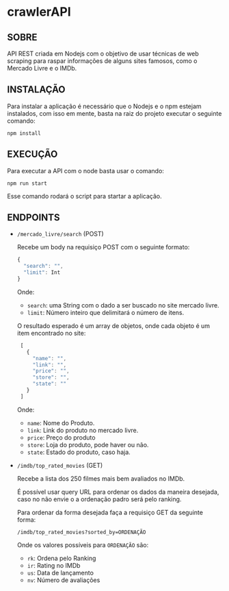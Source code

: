 # crawlerAPI

## SOBRE
API REST criada em Nodejs com o objetivo de usar técnicas de web scraping para raspar informações de alguns sites famosos, como o Mercado Livre e o IMDb.

## INSTALAÇÃO

Para instalar a aplicação é necessário que o Nodejs e o npm estejam instalados, com isso em mente, basta na raiz do projeto executar o seguinte comando:

```shell
npm install
```

## EXECUÇÃO

Para executar a API com o node basta usar o comando:

```shell
npm run start
```
Esse comando rodará o script para startar a aplicação. 

## ENDPOINTS

- ```/mercado_livre/search``` (POST)

  Recebe um body na requisiço POST com o seguinte formato:
  
  ```javascript
  {
    "search": "",
    "limit": Int
  }
  ```
  Onde:
  - ```search```: uma String com o dado a ser buscado no site mercado livre.
  - ```limit```: Número inteiro que delimitará o número de itens.
 
  O resultado esperado é um array de objetos, onde cada objeto é um item encontrado no site:
 
   ```javascript
    [
      {
        "name": "",
        "link": "",
        "price": "",
        "store": "",
        "state": ""
      }
    ]
    ```
    Onde:
    - ```name```: Nome do Produto.
    - ```link```: Link do produto no mercado livre.
    - ```price```: Preço do produto
    - ```store```: Loja do produto, pode haver ou não.
    - ```state```: Estado do produto, caso haja. 
    
- ```/imdb/top_rated_movies``` (GET)

  Recebe a lista dos 250 filmes mais bem avaliados no IMDb.

  É possível usar query URL para ordenar os dados da maneira desejada, caso no não envie o a ordenação padro será pelo ranking.
  
  Para ordenar da forma desejada faça a requisiço GET da seguinte forma:
  
  ```/imdb/top_rated_movies?sorted_by=ORDENAÇÃO```
  
  Onde os valores possíveis para ```ORDENAÇÃO``` são:
    - ```rk```: Ordena pelo Ranking
    - ```ir```: Rating no IMDb
    - ```us```: Data de lançamento
    - ```nv```: Número de avaliações


  
